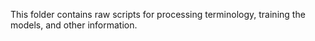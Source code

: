 This folder contains raw scripts for processing terminology, training the models, and other information. 
